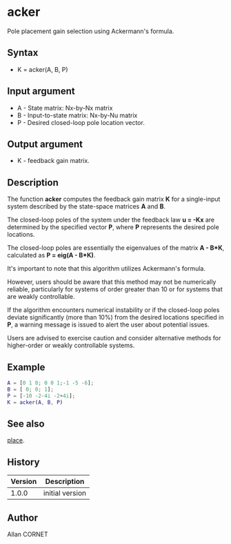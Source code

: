 # acker

Pole placement gain selection using Ackermann's formula.

## Syntax

- K = acker(A, B, P)

## Input argument

- A - State matrix: Nx-by-Nx matrix
- B - Input-to-state matrix: Nx-by-Nu matrix
- P - Desired closed-loop pole location vector.

## Output argument

- K - feedback gain matrix.

## Description

  <p>The function <b>acker</b> computes the feedback gain matrix <b>K</b> for a single-input system described by the state-space matrices <b>A</b> and <b>B</b>.</p>
  <p>The closed-loop poles of the system under the feedback law <b>u = -Kx</b> are determined by the specified vector <b>P</b>, where <b>P</b> represents the desired pole locations.</p>
  <p>The closed-loop poles are essentially the eigenvalues of the matrix <b>A - B*K</b>, calculated as <b>P = eig(A - B*K)</b>.</p>
  <p/>
  <p>It's important to note that this algorithm utilizes Ackermann's formula.</p>
  <p>However, users should be aware that this method may not be numerically reliable, particularly for systems of order greater than 10 or for systems that are weakly controllable.</p>
  <p>If the algorithm encounters numerical instability or if the closed-loop poles deviate significantly (more than 10%) from the desired locations specified in <b>P</b>, a warning message is issued to alert the user about potential issues.</p>
  <p>Users are advised to exercise caution and consider alternative methods for higher-order or weakly controllable systems.</p>

## Example

```matlab
A = [0 1 0; 0 0 1;-1 -5 -6];
B = [ 0; 0; 1];
P = [-10 -2-4i -2+4i];
K = acker(A, B, P)
```

## See also

[place](place.html).

## History

| Version | Description     |
| ------- | --------------- |
| 1.0.0   | initial version |

## Author

Allan CORNET
